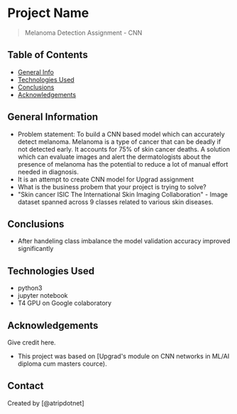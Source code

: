 # Project Name
> Melanoma Detection Assignment - CNN

## Table of Contents
* [General Info](#general-information)
* [Technologies Used](#technologies-used)
* [Conclusions](#conclusions)
* [Acknowledgements](#acknowledgements)

<!-- You can include any other section that is pertinent to your problem -->

## General Information
- Problem statement: To build a CNN based model which can accurately detect melanoma. Melanoma is a type of cancer that can be deadly if not detected early. It accounts for 75% of skin cancer deaths. A solution which can evaluate images and alert the dermatologists about the presence of melanoma has the potential to reduce a lot of manual effort needed in diagnosis.
- It is an attempt to create CNN model for Upgrad assignment
- What is the business probem that your project is trying to solve?
- "Skin cancer ISIC The International Skin Imaging Collaboration" - Image dataset spanned across 9 classes related to various skin diseases.

<!-- You don't have to answer all the questions - just the ones relevant to your project. -->

## Conclusions
- After handeling class imbalance the model validation accuracy improved significantly


<!-- You don't have to answer all the questions - just the ones relevant to your project. -->


## Technologies Used
- python3
- jupyter notebook
- T4 GPU on Google colaboratory 

<!-- As the libraries versions keep on changing, it is recommended to mention the version of library used in this project -->

## Acknowledgements
Give credit here.
- This project was based on [Upgrad's module on CNN networks in ML/AI diploma cum masters cource).


## Contact
Created by [@atripdotnet] 
